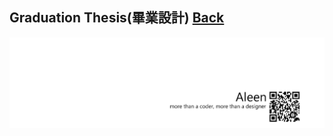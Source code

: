 ## Graduation Thesis(畢業設計)	[Back](./../summary.md)



<a href="http://aleen42.github.io/" target="_blank" ><img src="./../../pic/tail.gif"></a>
